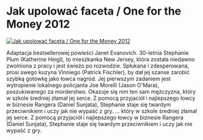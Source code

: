 Jak upolować faceta / One for the Money 2012 
=============
[![Jak upolować faceta / One for the Money 2012 ](http://vidos.pl/images/player.gif)](http://vidos.pl/jak-upolowac-faceta-one-for-the-money-2012)

 Adaptacja bestsellerowej powieści Janet Evanovich. 30-letnia Stephanie Plum (Katherine Heigl), to mieszkanka New Jersey, która została niedawno zwolniona z pracy i jest świeżo po rozwodzie. Spłukana i zdesperowana, prosi swego kuzyna Vinniego (Patrick Fischler), by dał jej szanse zarobić szybką gotówkę jako łowca nagród. Jej pierwszym zadaniem jest wytropienie lokalnego policjanta Joe Morelli (Jason O'Mara), poszukiwanego za morderstwo. Okazuje się nim ten sam mężczyzna, który w szkole średniej złamał jej serce. Z pomocą przyjaciół i najlepszego łowcy w biznesie Rangera (Daniel Sunjata), Stephanie staje się twardym przeciwnikiem i uczy jak nie wypaść z gry.   ... który w szkole średniej złamał jej serce. Z pomocą przyjaciół i najlepszego łowcy w biznesie Rangera (Daniel Sunjata), Stephanie staje się twardym przeciwnikiem i uczy jak nie wypaść z gry.
